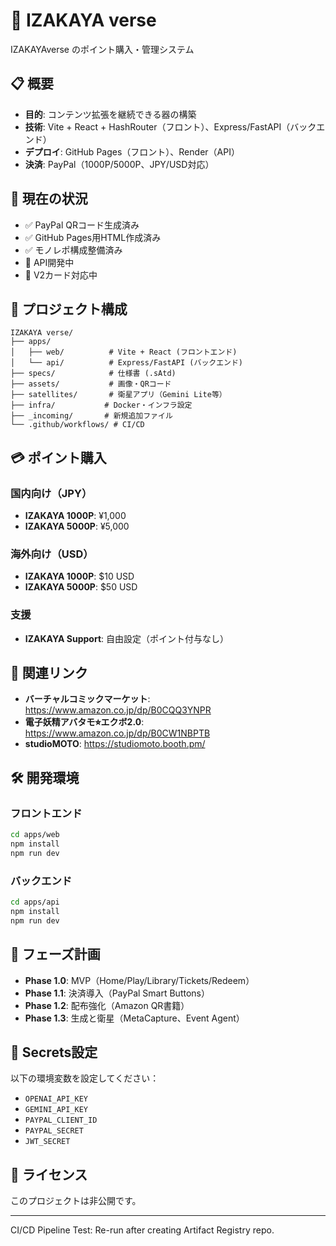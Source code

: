 # 🍶 IZAKAYA verse

IZAKAYAverse のポイント購入・管理システム

## 📋 概要

- **目的**: コンテンツ拡張を継続できる器の構築
- **技術**: Vite + React + HashRouter（フロント）、Express/FastAPI（バックエンド）
- **デプロイ**: GitHub Pages（フロント）、Render（API）
- **決済**: PayPal（1000P/5000P、JPY/USD対応）

## 🚀 現在の状況

- ✅ PayPal QRコード生成済み
- ✅ GitHub Pages用HTML作成済み
- ✅ モノレポ構成整備済み
- 🔄 API開発中
- 🔄 V2カード対応中

## 📁 プロジェクト構成

```
IZAKAYA verse/
├── apps/
│   ├── web/          # Vite + React (フロントエンド)
│   └── api/          # Express/FastAPI (バックエンド)
├── specs/            # 仕様書 (.sAtd)
├── assets/           # 画像・QRコード
├── satellites/       # 衛星アプリ（Gemini Lite等）
├── infra/           # Docker・インフラ設定
├── _incoming/       # 新規追加ファイル
└── .github/workflows/ # CI/CD
```

## 💳 ポイント購入

### 国内向け（JPY）
- **IZAKAYA 1000P**: ¥1,000
- **IZAKAYA 5000P**: ¥5,000

### 海外向け（USD）
- **IZAKAYA 1000P**: $10 USD
- **IZAKAYA 5000P**: $50 USD

### 支援
- **IZAKAYA Support**: 自由設定（ポイント付与なし）

## 🔗 関連リンク

- **バーチャルコミックマーケット**: https://www.amazon.co.jp/dp/B0CQQ3YNPR
- **電子妖精アバタモ⭐︎エクボ2.0**: https://www.amazon.co.jp/dp/B0CW1NBPTB
- **studioMOTO**: https://studiomoto.booth.pm/

## 🛠️ 開発環境

### フロントエンド
```bash
cd apps/web
npm install
npm run dev
```

### バックエンド
```bash
cd apps/api
npm install
npm run dev
```

## 📝 フェーズ計画

- **Phase 1.0**: MVP（Home/Play/Library/Tickets/Redeem）
- **Phase 1.1**: 決済導入（PayPal Smart Buttons）
- **Phase 1.2**: 配布強化（Amazon QR書籍）
- **Phase 1.3**: 生成と衛星（MetaCapture、Event Agent）

## 🔐 Secrets設定

以下の環境変数を設定してください：

- `OPENAI_API_KEY`
- `GEMINI_API_KEY`
- `PAYPAL_CLIENT_ID`
- `PAYPAL_SECRET`
- `JWT_SECRET`

## 📄 ライセンス

このプロジェクトは非公開です。

---
CI/CD Pipeline Test: Re-run after creating Artifact Registry repo.
